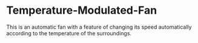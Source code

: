 # Temperature-Modulated-Fan
This is an automatic fan with a feature of changing its speed automatically according to the temperature of the surroundings.
